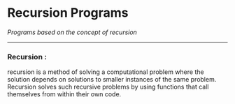 # Recursion Programs

*Programs based on the concept of recursion*

- - - -

### Recursion : 

recursion is a method of solving a computational problem where the solution depends on solutions to smaller instances of the same problem. Recursion solves such recursive problems by using functions that call themselves from within their own code.
